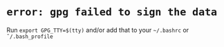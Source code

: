 # `error: gpg failed to sign the data`

Run `export GPG_TTY=$(tty)` and/or add that to your `~/.bashrc` or `˜/.bash_profile`

